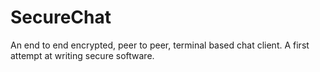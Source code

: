 # SecureChat
An end to end encrypted, peer to peer, terminal based chat client.  A first attempt at writing secure software.  
